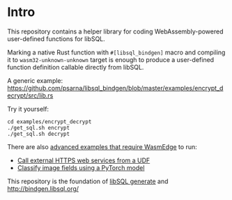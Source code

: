 # Intro

This repository contains a helper library for coding
WebAssembly-powered user-defined functions for libSQL.

Marking a native Rust function with `#[libsql_bindgen]` macro
and compiling it to `wasm32-unknown-unknown` target
is enough to produce a user-defined function definition
callable directly from libSQL.

A generic example:
https://github.com/psarna/libsql_bindgen/blob/master/examples/encrypt_decrypt/src/lib.rs

Try it yourself:
```
cd examples/encrypt_decrypt
./get_sql.sh encrypt
./get_sql.sh decrypt
```

There are also [advanced examples that require WasmEdge](examples/wasmedge) to run:

* [Call external HTTPS web services from a UDF](examples/wasmedge/get_exchange_rate)
* [Classify image fields using a PyTorch model](examples/wasmedge/wasi_nn_udf)


This repository is the foundation of [libSQL generate](https://github.com/psarna/libsql_generate) and http://bindgen.libsql.org/

